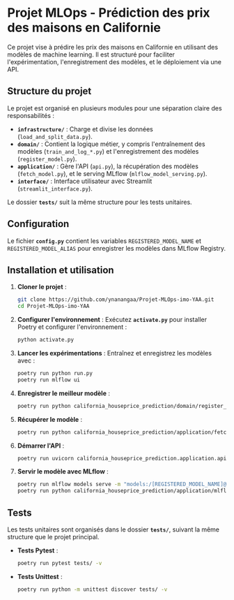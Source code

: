 # Projet MLOps - Prédiction des prix des maisons en Californie

Ce projet vise à prédire les prix des maisons en Californie en utilisant des modèles de machine learning. Il est structuré pour faciliter l'expérimentation, l'enregistrement des modèles, et le déploiement via une API.

## Structure du projet

Le projet est organisé en plusieurs modules pour une séparation claire des responsabilités :

- **`infrastructure/`** : Charge et divise les données (`load_and_split_data.py`).
- **`domain/`** : Contient la logique métier, y compris l'entraînement des modèles (`train_and_log_*.py`) et l'enregistrement des modèles (`register_model.py`).
- **`application/`** : Gère l'API (`api.py`), la récupération des modèles (`fetch_model.py`), et le serving MLflow (`mlflow_model_serving.py`).
- **`interface/`** : Interface utilisateur avec Streamlit (`streamlit_interface.py`).

Le dossier **`tests/`** suit la même structure pour les tests unitaires.

## Configuration

Le fichier **`config.py`** contient les variables `REGISTERED_MODEL_NAME` et `REGISTERED_MODEL_ALIAS` pour enregistrer les modèles dans MLflow Registry.

## Installation et utilisation

1. **Cloner le projet** :
   ```bash
   git clone https://github.com/ynanangaa/Projet-MLOps-imo-YAA.git
   cd Projet-MLOps-imo-YAA
   ```

2. **Configurer l'environnement** :
   Exécutez **`activate.py`** pour installer Poetry et configurer l'environnement :
   ```bash
   python activate.py
   ```

3. **Lancer les expérimentations** :
   Entraînez et enregistrez les modèles avec :
   ```bash
   poetry run python run.py
   poetry run mlflow ui
   ```

4. **Enregistrer le meilleur modèle** :
   ```bash
   poetry run python california_houseprice_prediction/domain/register_model.py
   ```

5. **Récupérer le modèle** :
   ```bash
   poetry run python california_houseprice_prediction/application/fetch_model.py
   ```

6. **Démarrer l'API** :
   ```bash
   poetry run uvicorn california_houseprice_prediction.application.api:app --reload
   ```

7. **Servir le modèle avec MLflow** :
   ```bash
   poetry run mlflow models serve -m "models:/[REGISTERED_MODEL_NAME]@[REGISTERED_MODEL_ALIAS]" -p 5001 --no-conda
   poetry run python california_houseprice_prediction/application/mlflow_model_serving.py
   ```

## Tests

Les tests unitaires sont organisés dans le dossier **`tests/`**, suivant la même structure que le projet principal.

- **Tests Pytest** :
  ```bash
  poetry run pytest tests/ -v
  ```

- **Tests Unittest** :
  ```bash
  poetry run python -m unittest discover tests/ -v
  ```
